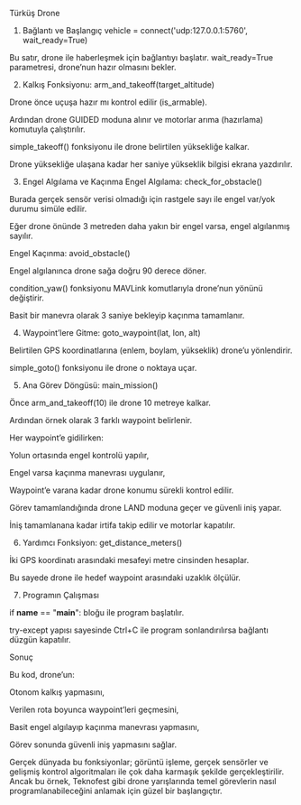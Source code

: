 Türküş Drone

1. Bağlantı ve Başlangıç
   vehicle = connect('udp:127.0.0.1:5760', wait_ready=True)

Bu satır, drone ile haberleşmek için bağlantıyı başlatır.
wait_ready=True parametresi, drone’nun hazır olmasını bekler.

2. Kalkış Fonksiyonu: arm_and_takeoff(target_altitude)

Drone önce uçuşa hazır mı kontrol edilir (is_armable).

Ardından drone GUIDED moduna alınır ve motorlar arıma (hazırlama) komutuyla çalıştırılır.

simple_takeoff() fonksiyonu ile drone belirtilen yüksekliğe kalkar.

Drone yüksekliğe ulaşana kadar her saniye yükseklik bilgisi ekrana yazdırılır.

3. Engel Algılama ve Kaçınma
   Engel Algılama: check_for_obstacle()

Burada gerçek sensör verisi olmadığı için rastgele sayı ile engel var/yok durumu simüle edilir.

Eğer drone önünde 3 metreden daha yakın bir engel varsa, engel algılanmış sayılır.

Engel Kaçınma: avoid_obstacle()

Engel algılanınca drone sağa doğru 90 derece döner.

condition_yaw() fonksiyonu MAVLink komutlarıyla drone’nun yönünü değiştirir.

Basit bir manevra olarak 3 saniye bekleyip kaçınma tamamlanır.

4. Waypoint’lere Gitme: goto_waypoint(lat, lon, alt)

Belirtilen GPS koordinatlarına (enlem, boylam, yükseklik) drone’u yönlendirir.

simple_goto() fonksiyonu ile drone o noktaya uçar.

5. Ana Görev Döngüsü: main_mission()

Önce arm_and_takeoff(10) ile drone 10 metreye kalkar.

Ardından örnek olarak 3 farklı waypoint belirlenir.

Her waypoint’e gidilirken:

Yolun ortasında engel kontrolü yapılır,

Engel varsa kaçınma manevrası uygulanır,

Waypoint’e varana kadar drone konumu sürekli kontrol edilir.

Görev tamamlandığında drone LAND moduna geçer ve güvenli iniş yapar.

İniş tamamlanana kadar irtifa takip edilir ve motorlar kapatılır.

6. Yardımcı Fonksiyon: get_distance_meters()

İki GPS koordinatı arasındaki mesafeyi metre cinsinden hesaplar.

Bu sayede drone ile hedef waypoint arasındaki uzaklık ölçülür.

7. Programın Çalışması

if **name** == "**main**": bloğu ile program başlatılır.

try-except yapısı sayesinde Ctrl+C ile program sonlandırılırsa bağlantı düzgün kapatılır.

Sonuç

Bu kod, drone’un:

Otonom kalkış yapmasını,

Verilen rota boyunca waypoint’leri geçmesini,

Basit engel algılayıp kaçınma manevrası yapmasını,

Görev sonunda güvenli iniş yapmasını sağlar.

Gerçek dünyada bu fonksiyonlar; görüntü işleme, gerçek sensörler ve gelişmiş kontrol algoritmaları ile çok daha karmaşık şekilde gerçekleştirilir. Ancak bu örnek, Teknofest gibi drone yarışlarında temel görevlerin nasıl programlanabileceğini anlamak için güzel bir başlangıçtır.
